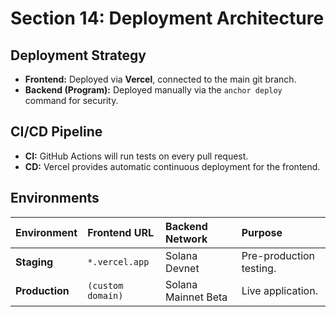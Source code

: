 # Section 14: Deployment Architecture

## Deployment Strategy

  * **Frontend:** Deployed via **Vercel**, connected to the main git branch.
  * **Backend (Program):** Deployed manually via the `anchor deploy` command for security.

## CI/CD Pipeline

  * **CI:** GitHub Actions will run tests on every pull request.
  * **CD:** Vercel provides automatic continuous deployment for the frontend.

## Environments

| Environment | Frontend URL | Backend Network | Purpose |
| :--- | :--- | :--- | :--- |
| **Staging** | `*.vercel.app` | Solana Devnet | Pre-production testing. |
| **Production**| `(custom domain)` | Solana Mainnet Beta | Live application. |
